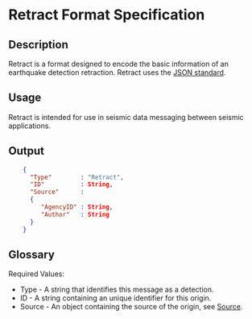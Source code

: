 # Retract Format Specification

## Description

Retract is a format designed to encode the basic information of an earthquake
detection retraction.  Retract uses the [JSON standard](http://www.json.org).

## Usage
Retract is intended for use in seismic data messaging between seismic
applications.

## Output
```json
    {
      "Type"        : "Retract",
      "ID"          : String,
      "Source"      :
      {
         "AgencyID" : String,
         "Author"   : String
      }
    }
```

## Glossary
Required Values:
* Type - A string that identifies this message as a detection.
* ID - A string containing an unique identifier for this origin.
* Source - An object containing the source of the origin, see
[Source](Source.md).
